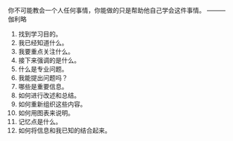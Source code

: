 你不可能教会一个人任何事情，你能做的只是帮助他自己学会这件事情。 ———伽利略
  1. 找到学习目的。
  2. 我已经知道什么。
  3. 我要重点关注什么。
  4. 接下来强调的是什么。
  5. 什么是专业问题。
  6. 我能提出问题吗？
  7. 哪些是重要信息。
  8. 如何进行改述和总结。
  9. 如何重新组织这些内容。
  10. 如何用图表来说明。
  11. 记忆点是什么。
  12. 如何将信息和我已知的结合起来。
